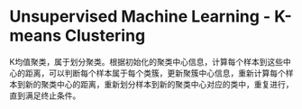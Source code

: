 # Unsupervised Machine Learning - K-means Clustering

K均值聚类，属于划分聚类。根据初始化的聚类中心信息，计算每个样本到这些中心的距离，可以判断每个样本属于每个类簇，更新聚簇中心信息，重新计算每个样本到新的聚类中心的距离，重新划分样本到新的聚类中心对应的类中，重复进行，直到满足终止条件。